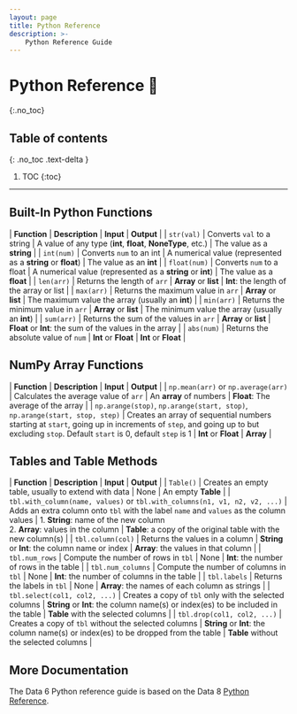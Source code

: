 ```yaml
---
layout: page
title: Python Reference
description: >-
    Python Reference Guide
---
```


# Python Reference &#x1F40D;
{:.no_toc}

## Table of contents
{: .no_toc .text-delta }

1. TOC
{:toc}

---

## Built-In Python Functions

| **Function** | **Description** | **Input** | **Output** |
| `str(val)` | Converts `val` to a string | A value of any type (**int**, **float**, **NoneType**, etc.) | The value as a **string** |
| `int(num)` | Converts `num` to an int | A numerical value (represented as a **string** or **float**) | The value as an **int** |
| `float(num)` | Converts `num` to a float | A numerical value (represented as a **string** or **int**) | The value as a **float** |
| `len(arr)` | Returns the length of `arr` | **Array** or **list** | **Int**: the length of the array or list |
| `max(arr)` | Returns the maximum value in `arr` | **Array** or **list** | The maximum value the array (usually an **int**) |
| `min(arr)` | Returns the minimum value in `arr` | **Array** or **list** | The minimum value the array (usually an **int**) |
| `sum(arr)` | Returns the sum of the values in `arr` | **Array** or **list** | **Float** or **Int**: the sum of the values in the array |
| `abs(num)` | Returns the absolute value of `num` | **Int** or **Float** | **Int** or **Float** |

## NumPy Array Functions

| **Function** | **Description** | **Input** | **Output** |
| `np.mean(arr)` or `np.average(arr)` | Calculates the average value of `arr` | An **array** of numbers | **Float**: The average of the array |
| `np.arange(stop)`, `np.arange(start, stop)`, `np.arange(start, stop, step)` | Creates an array of sequential numbers starting at `start`, going up in increments of `step`, and going up to but excluding `stop`. Default `start` is 0, default `step` is 1 | **Int** or **Float** | **Array** |

## Tables and Table Methods

| **Function** | **Description** | **Input** | **Output** |
| `Table()` | Creates an empty table, usually to extend with data | None | An empty **Table** |
| `tbl.with_column(name, values)` or `tbl.with_columns(n1, v1, n2, v2, ...)` | Adds an extra column onto `tbl` with the label `name` and `values` as the column values | 1. **String**: name of the new column <br> 2. **Array**: values in the column | **Table**: a copy of the original table with the new column(s) |
| `tbl.column(col)` | Returns the values in a column  | **String** or **Int**: the column name or index | **Array**: the values in that column |
| `tbl.num_rows` | Compute the number of rows in `tbl` | None | **Int**: the number of rows in the table |
| `tbl.num_columns` | Compute the number of columns in `tbl` | None | **Int**: the number of columns in the table |
| `tbl.labels` | Returns the labels in `tbl` | None | **Array**: the names of each column as strings |
| `tbl.select(col1, col2, ...)` | Creates a copy of `tbl` only with the selected columns | **String** or **Int**: the column name(s) or index(es) to be included in the table | **Table** with the selected columns |
| `tbl.drop(col1, col2, ...)` | Creates a copy of `tbl` without the selected columns | **String** or **Int**: the column name(s) or index(es) to be dropped from the table | **Table** without the selected columns |

## More Documentation

The Data 6 Python reference guide is based on the Data 8 [Python Reference](http://data8.org/sp22/python-reference.html). 
